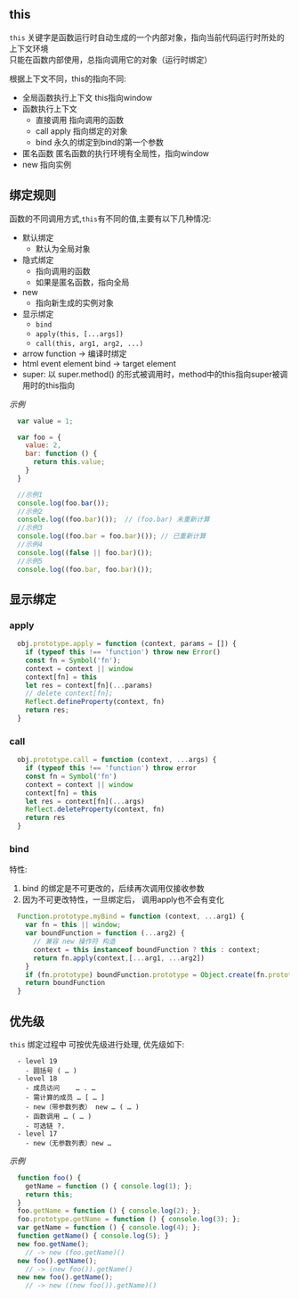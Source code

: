 

## this


`this` 关键字是函数运行时自动生成的一个内部对象，指向当前代码运行时所处的上下文环境  
只能在函数内部使用，总指向调用它的对象（运行时绑定）  

根据上下文不同，this的指向不同:
  - 全局函数执行上下文 this指向window
  - 函数执行上下文
    - 直接调用 指向调用的函数
    - call apply 指向绑定的对象
    - bind 永久的绑定到bind的第一个参数
  - 匿名函数 匿名函数的执行环境有全局性，指向window
  - new 指向实例


## 绑定规则


函数的不同调用方式,`this`有不同的值,主要有以下几种情况:
  - 默认绑定 
    - 默认为全局对象
  - 隐式绑定 
    - 指向调用的函数
    - 如果是匿名函数，指向全局
  - new
    - 指向新生成的实例对象
  - 显示绑定 
    - `bind`
    - `apply(this, [...args])`
    - `call(this, arg1, arg2, ...)`
  - arrow function -> 编译时绑定
  - html event element bind -> target element
  - super: 以 super.method() 的形式被调用时，method中的this指向super被调用时的this指向


*示例*
  ```js
    var value = 1;

    var foo = {
      value: 2,
      bar: function () {
        return this.value;
      }
    }

    //示例1
    console.log(foo.bar());
    //示例2
    console.log((foo.bar)());  // (foo.bar) 未重新计算
    //示例3
    console.log((foo.bar = foo.bar)()); // 已重新计算 
    //示例4
    console.log((false || foo.bar)());
    //示例5
    console.log((foo.bar, foo.bar)());
  ```


## 显示绑定

### apply

  ```js
    obj.prototype.apply = function (context, params = []) {
      if (typeof this !== 'function') throw new Error()
      const fn = Symbol('fn');
      context = context || window
      context[fn] = this
      let res = context[fn](...params)
      // delete context[fn];
      Reflect.defineProperty(context, fn)
      return res;
    }
  ```

### call

  ```js
    obj.prototype.call = function (context, ...args) {
      if (typeof this !== 'function') throw error
      const fn = Symbol('fn')
      context = context || window
      context[fn] = this
      let res = context[fn](...args)
      Reflect.deleteProperty(context, fn)
      return res
    }
  ```

### bind

特性:
1. bind 的绑定是不可更改的，后续再次调用仅接收参数
2. 因为不可更改特性，一旦绑定后， 调用apply也不会有变化 

  ```js
    Function.prototype.myBind = function (context, ...arg1) {
      var fn = this || window;
      var boundFunction = function (...arg2) {
        // 兼容 new 操作符 构造
        context = this instanceof boundFunction ? this : context;
        return fn.apply(context,[...arg1, ...arg2])
      }
      if (fn.prototype) boundFunction.prototype = Object.create(fn.prototype)
      return boundFunction
    }
  ```


## 优先级 

`this` 绑定过程中 可按优先级进行处理, 优先级如下:
  ```
    - level 19
      - 圆括号 ( … )
    - level 18 
      - 成员访问 	… . …
      - 需计算的成员 … [ … ]
      - new（带参数列表） new … ( … )
      - 函数调用 … ( … )
      - 可选链 ?.
    - level 17
      - new（无参数列表）new …
  ```


*示例*
  ```js
    function foo() {
      getName = function () { console.log(1); };
      return this;
    }
    foo.getName = function () { console.log(2); };
    foo.prototype.getName = function () { console.log(3); };
    var getName = function () { console.log(4); };
    function getName() { console.log(5); }
    new foo.getName(); 
      // -> new (foo.getName)()
    new foo().getName();
      // -> (new foo()).getName() 
    new new foo().getName();
      // -> new ((new foo()).getName)()
  ```


